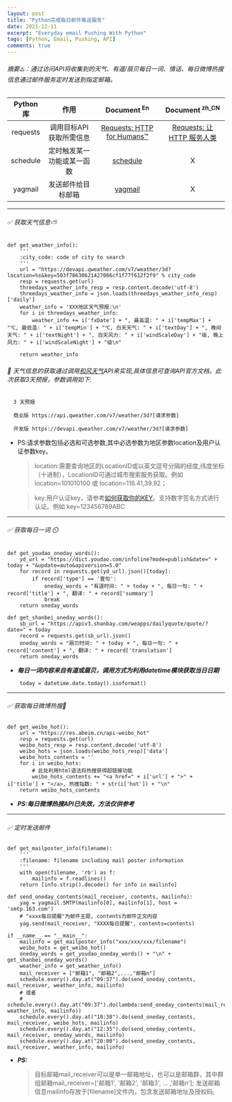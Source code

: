 ```yaml
---
layout: post
title: "Python完成每日邮件推送服务"
date: 2021-12-11
excerpt: "Everyday email Pushing With Python"
tags: [Python, Email, Pushing, API]
comments: true
---
```


###### 摘要♨️：通过访问API将收集到的天气、有道/扇贝每日一词、情话、每日微博热搜信息通过邮件服务定时发送到指定邮箱。

|Python库|作用|Document<sup> En</sup>|Document<sup> zh_CN</sup>|
|:----:|:----:|:----:|:----:|
|requests|调用目标API获取所需信息|[Requests: HTTP for Humans™](https://docs.python-requests.org/en/latest/)|[Requests: 让 HTTP 服务人类](https://docs.python-requests.org/zh_CN/latest/)|
|schedule|定时触发某一功能或某一函数|[schedule](https://schedule.readthedocs.io/en/stable/)|X|
|yagmail|发送邮件给目标邮箱|[yagmail](https://yagmail.readthedocs.io/en/latest/)|X|

---

###### ✅ 获取天气信息⛅

```
def get_weather_info():
    '''
    :city_code: code of city to search
    '''
    url = "https://devapi.qweather.com/v7/weather/3d?location=%s&key=503f78630621427086cf1f77f612f2f9" % city_code
    resp = requests.get(url)
    threedays_weather_info_resp = resp.content.decode('utf-8')
    threedays_weather_info = json.loads(threedays_weather_info_resp)['daily']
    weather_info = 'XXX地区天气预报:\n'
    for i in threedays_weather_info:
        weather_info += i['fxDate'] + ", 最高温: " + i['tempMax'] + "℃, 最低温: " + i['tempMin'] + "℃, 白天天气: " + i['textDay'] + ", 晚间天气: " + i['textNight'] + ", 白天风力: " + i['windScaleDay'] + "级, 晚上风力: " + i['windScaleNight'] + "级\n"

    return weather_info
```

###### :pushpin: 天气信息的获取通过调用[和风天气](https://dev.qweather.com/)API来实现,具体信息可查询API官方文档。此次获取3天预报，参数调用如下:

```
  3 天预报

  商业版 https://api.qweather.com/v7/weather/3d?[请求参数]

  开发版 https://devapi.qweather.com/v7/weather/3d?[请求参数]
```

- PS:请求参数包括必选和可选参数,其中必选参数为地区参数location及用户认证参数key。

  > location:需要查询地区的LocationID或以英文逗号分隔的经度,纬度坐标（十进制），LocationID可通过城市搜索服务获取。例如 location=101010100 或 location=116.41,39.92；
  
  > key:用户认证key，请参考[如何获取你的KEY](https://dev.qweather.com/docs/resource/get-key/)。支持数字签名方式进行认证。例如 key=123456789ABC

---

###### ✅ 获取每日一词 ⏲️

```
def get_youdao_oneday_words():
    yd_url = "https://dict.youdao.com/infoline?mode=publish&date=" + today + "&update=auto&apiversion=5.0"
    for record in requests.get(yd_url).json()[today]:
        if record['type'] == '壹句':
            oneday_words = "有道时间: " + today + ", 每日一句: " + record['title'] + ", 翻译: " + record['summary']
            break
    return oneday_words

def get_shanbei_oneday_words():
    sb_url = "https://apiv3.shanbay.com/weapps/dailyquote/quote/?date=" + today
    record = requests.get(sb_url).json()
    oneday_words = "扇贝时间: " + today + ", 每日一句: " + record['content'] + ", 翻译: " + record['translation']
    return oneday_words
```

- ***每日一词内容来自有道或扇贝，调用方式为利用datetime模块获取当日日期***

```
    today = datetime.date.today().isoformat()
```

---

###### ✅ 获取每日微博热搜:loudspeaker:

```
def get_weibo_hot():
    url = "https://res.abeim.cn/api-weibo_hot"
    resp = requests.get(url)
    weibo_hots_resp = resp.content.decode('utf-8')
    weibo_hots = json.loads(weibo_hots_resp)['data']
    weibo_hots_contents = ''
    for i in weibo_hots:
        # 此处利用html语法将热搜获得超链接功能
        weibo_hots_contents += "<a href=" + i['url'] + ">" + i['title'] + "</a>, 热搜指数: " + str(i['hot']) + "\n"
    return weibo_hots_contents
```

- ***PS:每日微博热搜API已失效，方法仅供参考***

***
###### ✅ 定时发送邮件

```
def get_mailposter_info(filename):
    '''
    :filename: filename including mail poster information
    '''
    with open(filename, 'rb') as f:
        mailinfo = f.readlines()
    return [info.strip().decode() for info in mailinfo]

def send_oneday_contents(mail_receiver, contents, mailinfo):
    yag = yagmail.SMTP(mailinfo[0], mailinfo[1], host = 'smtp.163.com')
    # "xxxx每日提醒"为邮件主题, contents为邮件正文内容
    yag.send(mail_receiver, "XXXX每日提醒", contents=contents)

if __name__ == "__main__":
    mailinfo = get_mailposter_info("xxx/xxx/xxx/filename")
    weibo_hots = get_weibo_hot()
    oneday_words = get_youdao_oneday_words() + "\n" + get_shanbei_oneday_words()
    weather_info = get_weather_info()
    mail_receiver = ["邮箱1", "邮箱2",...,"邮箱n"]
    schedule.every().day.at("09:37").do(send_oneday_contents, mail_receiver, weather_info, mailinfo)
    # 或者
    # schedule.every().day.at("09:37").do(lambda:send_oneday_contents(mail_receiver, weather_info, mailinfo))
    schedule.every().day.at("10:38").do(send_oneday_contents, mail_receiver, weibo_hots, mailinfo)
    schedule.every().day.at("12:35").do(send_oneday_contents, mail_receiver, oneday_words, mailinfo)
    schedule.every().day.at("20:00").do(send_oneday_contents, mail_receiver, weather_info, mailinfo)
```

- ***PS:***
  > 目标邮箱mail_receiver可以是单一邮箱地址，也可以是邮箱群，其中群组邮箱mail_receiver=['邮箱1', '邮箱2', '邮箱3', ... ,'邮箱n'];
  > 发送邮箱信息mailinfo存放于[filename]文件内，包含发送邮箱地址及授权码;

